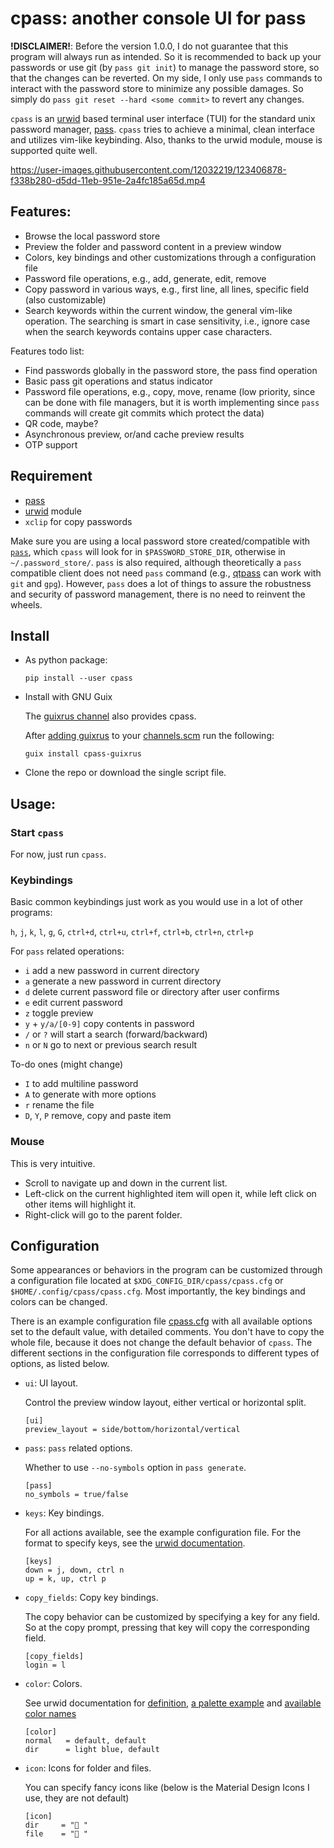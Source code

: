 # cpass: another console UI for pass

**!DISCLAIMER!**: Before the version 1.0.0, I do not guarantee that this program will always run as intended.
So it is recommended to back up your passwords or use git (by `pass git init`) to manage the password store, so that the changes can be reverted.
On my side, I only use `pass` commands to interact with the password store to minimize any possible damages.
So simply do `pass git reset --hard <some commit>` to revert any changes.

`cpass` is an [urwid](http://urwid.org/) based terminal user interface (TUI) for the standard unix password manager, [pass](https://www.passwordstore.org/).
`cpass` tries to achieve a minimal, clean interface and utilizes vim-like keybinding. Also, thanks to the urwid module, mouse is supported quite well.

https://user-images.githubusercontent.com/12032219/123406878-f338b280-d5dd-11eb-951e-2a4fc185a65d.mp4

## Features:

- Browse the local password store
- Preview the folder and password content in a preview window
- Colors, key bindings and other customizations through a configuration file
- Password file operations, e.g., add, generate, edit, remove
- Copy password in various ways, e.g., first line, all lines, specific field (also customizable)
- Search keywords within the current window, the general vim-like operation. The searching is smart in case sensitivity, i.e., ignore case when the search keywords contains upper case characters.

Features todo list:

- Find passwords globally in the password store, the pass find operation
- Basic pass git operations and status indicator
- Password file operations, e.g., copy, move, rename (low priority, since can be done with file managers, but it is worth implementing since `pass` commands will create git commits which protect the data)
- QR code, maybe?
- Asynchronous preview, or/and cache preview results
- OTP support

## Requirement

- [pass](https://www.passwordstore.org/)
- [urwid](http://urwid.org/) module
- `xclip` for copy passwords

Make sure you are using a local password store created/compatible with [`pass`](https://www.passwordstore.org/), which `cpass` will look for in `$PASSWORD_STORE_DIR`, otherwise in `~/.password_store/`.
`pass` is also required, although theoretically a `pass` compatible client does not need `pass` command (e.g., [qtpass](https://qtpass.org/) can work with `git` and `gpg`).
However, `pass` does a lot of things to assure the robustness and security of password management, there is no need to reinvent the wheels.

## Install

- As python package:
  ```
  pip install --user cpass
  ```
  
- Install with GNU Guix

  The [guixrus channel](https://git.sr.ht/~whereiseveryone/guixrus) also provides cpass.

  After [adding guixrus](https://git.sr.ht/~whereiseveryone/guixrus#permanent) to your [channels.scm](https://guix.gnu.org/manual/en/html_node/Using-a-Custom-Guix-Channel.html) run the following:

  ```
  guix install cpass-guixrus
  ```

- Clone the repo or download the single script file.

## Usage:

### Start `cpass`

For now, just run `cpass`.

### Keybindings

Basic common keybindings just work as you would use in a lot of other programs:

`h`, `j`, `k`, `l`, `g`, `G`, `ctrl+d`, `ctrl+u`, `ctrl+f`, `ctrl+b`, `ctrl+n`, `ctrl+p`

For `pass` related operations:
- `i` add a new password in current directory
- `a` generate a new password in current directory
- `d` delete current password file or directory after user confirms
- `e` edit current password
- `z` toggle preview
- `y` + `y/a/[0-9]` copy contents in password
- `/` or `?` will start a search (forward/backward)
- `n` or `N` go to next or previous search result

To-do ones (might change)

- `I` to add multiline password
- `A` to generate with more options
- `r` rename the file
- `D`, `Y`, `P` remove, copy and paste item

### Mouse

This is very intuitive.

- Scroll to navigate up and down in the current list.
- Left-click on the current highlighted item will open it, while left click on other items will highlight it.
- Right-click will go to the parent folder.

## Configuration

Some appearances or behaviors in the program can be customized through a configuration file located at `$XDG_CONFIG_DIR/cpass/cpass.cfg` or `$HOME/.config/cpass/cpass.cfg`.
Most importantly, the key bindings and colors can be changed.

There is an example configuration file [cpass.cfg](cpass.cfg) with all available options set to the default value, with detailed comments. You don't have to copy the whole file, because it does not change the default behavior of `cpass`. The different sections in the configuration file corresponds to different types of options, as listed below.

- `ui`: UI layout.

  Control the preview window layout, either vertical or horizontal split.
  ```
  [ui]
  preview_layout = side/bottom/horizontal/vertical
  ```

- `pass`: `pass` related options.

  Whether to use `--no-symbols` option in `pass generate`.
  ```
  [pass]
  no_symbols = true/false
  ```

- `keys`: Key bindings.

  For all actions available, see the example configuration file. For the format to specify keys, see the [urwid documentation](http://urwid.org/manual/userinput.html#keyboard-input).
  ```
  [keys]
  down = j, down, ctrl n
  up = k, up, ctrl p
  ```

- `copy_fields`: Copy key bindings.

  The copy behavior can be customized by specifying a key for any field. So at the copy prompt, pressing that key will copy the corresponding field.
  ```
  [copy_fields]
  login = l
  ```

- `color`: Colors.

  See urwid documentation for [definition](http://urwid.org/reference/display_modules.html#urwid.BaseScreen.register_palette_entry), [a palette example](http://urwid.org/manual/displaymodules.html#setting-a-palette) and [available color names](http://urwid.org/reference/constants.html#foreground-and-background-colors)
  ```
  [color]
  normal   = default, default
  dir      = light blue, default
  ```

- `icon`: Icons for folder and files.

  You can specify fancy icons like (below is the Material Design Icons I use, they are not default)
  ```
  [icon]
  dir     = "󰉋 "
  file    = "󰈤 "
  ```
